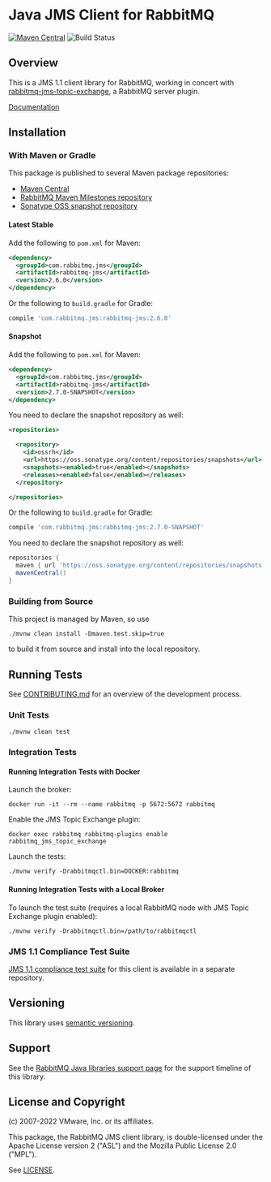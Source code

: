 # Java JMS Client for RabbitMQ

[![Maven Central](https://maven-badges.herokuapp.com/maven-central/com.rabbitmq.jms/rabbitmq-jms/badge.svg)](https://maven-badges.herokuapp.com/maven-central/com.rabbitmq.jms/rabbitmq-jms)
![Build Status](https://github.com/rabbitmq/rabbitmq-jms-client/workflows/Build%20(Linux)/badge.svg?branch=main)

## Overview

This is a JMS 1.1 client library for RabbitMQ, working in concert with [rabbitmq-jms-topic-exchange](https://github.com/rabbitmq/rabbitmq-server/tree/master/deps/rabbitmq_jms_topic_exchange),
a RabbitMQ server plugin.

[Documentation](https://rabbitmq.com/jms-client.html)

## Installation

### With Maven or Gradle

This package is published to several Maven package repositories:

 * [Maven Central](https://search.maven.org/#search%7Cga%7C1%7Cg%3A%22com.rabbitmq.jms%22%20AND%20a%3A%22rabbitmq-jms%22)
 * [RabbitMQ Maven Milestones repository](https://packagecloud.io/rabbitmq/maven-milestones)
 * [Sonatype OSS snapshot repository](https://oss.sonatype.org/content/repositories/snapshots/com/rabbitmq/jms/rabbitmq-jms/)

#### Latest Stable

Add the following to `pom.xml` for Maven:

```xml
<dependency>
  <groupId>com.rabbitmq.jms</groupId>
  <artifactId>rabbitmq-jms</artifactId>
  <version>2.6.0</version>
</dependency>
```

Or the following to `build.gradle` for Gradle:

```groovy
compile 'com.rabbitmq.jms:rabbitmq-jms:2.6.0'
```

#### Snapshot

Add the following to `pom.xml` for Maven:

```xml
<dependency>
  <groupId>com.rabbitmq.jms</groupId>
  <artifactId>rabbitmq-jms</artifactId>
  <version>2.7.0-SNAPSHOT</version>
</dependency>
```

You need to declare the snapshot repository as well:

```xml
<repositories>

  <repository>
    <id>ossrh</id>
    <url>https://oss.sonatype.org/content/repositories/snapshots</url>
    <snapshots><enabled>true</enabled></snapshots>
    <releases><enabled>false</enabled></releases>
  </repository>

</repositories>
```

Or the following to `build.gradle` for Gradle:

```groovy
compile 'com.rabbitmq.jms:rabbitmq-jms:2.7.0-SNAPSHOT'
```

You need to declare the snapshot repository as well:

```groovy
repositories {
  maven { url 'https://oss.sonatype.org/content/repositories/snapshots' }
  mavenCentral()
}
```

### Building from Source

This project is managed by Maven, so use

    ./mvnw clean install -Dmaven.test.skip=true

to build it from source and install into the local repository.


## Running Tests

See [CONTRIBUTING.md](./CONTRIBUTING.md) for an overview of the development process.

### Unit Tests

    ./mvnw clean test

### Integration Tests

#### Running Integration Tests with Docker

Launch the broker:

    docker run -it --rm --name rabbitmq -p 5672:5672 rabbitmq

Enable the JMS Topic Exchange plugin:

    docker exec rabbitmq rabbitmq-plugins enable rabbitmq_jms_topic_exchange

Launch the tests:

    ./mvnw verify -Drabbitmqctl.bin=DOCKER:rabbitmq

#### Running Integration Tests with a Local Broker

To launch the test suite (requires a local RabbitMQ node with JMS Topic Exchange plugin enabled):

    ./mvnw verify -Drabbitmqctl.bin=/path/to/rabbitmqctl

### JMS 1.1 Compliance Test Suite

[JMS 1.1 compliance test suite](https://github.com/rabbitmq/rabbitmq-jms-cts) for this client is available
in a separate repository.

## Versioning

This library uses [semantic versioning](https://semver.org/).

## Support

See the [RabbitMQ Java libraries support page](https://www.rabbitmq.com/java-versions.html)
for the support timeline of this library.

## License and Copyright

(c) 2007-2022 VMware, Inc. or its affiliates.

This package, the RabbitMQ JMS client library, is double-licensed
under the Apache License version 2 ("ASL") and the Mozilla Public License
2.0 ("MPL").

See [LICENSE](./LICENSE).
